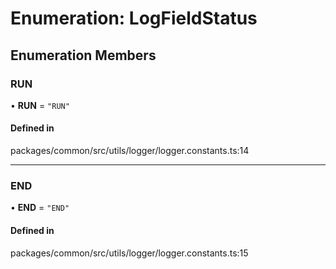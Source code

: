 # Enumeration: LogFieldStatus

## Enumeration Members

### RUN

• **RUN** = ``"RUN"``

#### Defined in

packages/common/src/utils/logger/logger.constants.ts:14

___

### END

• **END** = ``"END"``

#### Defined in

packages/common/src/utils/logger/logger.constants.ts:15
